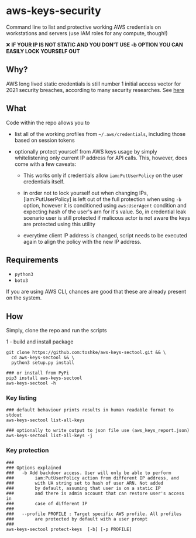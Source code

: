 # aws-keys-security

Command line to list and protective working AWS credentials
on workstations and servers (use IAM roles for any compute, though!)


❌  **IF YOUR IP IS NOT STATIC AND YOU DON'T USE -b OPTION YOU CAN EASILY LOCK 
YOURSELF OUT** 

## Why? 

AWS long lived static credentials is still number 1 initial access vector
for 2021 security breaches, according to many security researches. 
See [here](https://blog.christophetd.fr/cloud-security-breaches-and-vulnerabilities-2021-in-review/#Static_Credentials_Remain_the_Major_Initial_Access_Vector)

## What

Code within the repo allows you to 
- list all of the working profiles from `~/.aws/credentials`, including those based on session tokens
- optionally protect yourself from AWS keys usage by simply whitelistening only current IP address for
  API calls. This, however, does come with a few caveats:
  
  - This works only if credentials allow `iam:PutUserPolicy` on the user    credentials itself. 

  - in order not to lock yourself out when changing IPs, [iam:PutUserPolicy] is    left out of the full protection when using `-b` option, however
    it is conditioned using `aws:UserAgent` condition and expecting hash of the 
    user's arn for it's value. So, in credential leak scenario user is still protected if malicous actor is not aware the keys are protected using this utility
  
  - everytime client IP address is changed, script needs to be executed again to align the policy with the new IP address. 

## Requirements

- `python3` 
- `boto3` 

If you are using AWS CLI, chances are good that these are already present on the system. 

## How

Simply, clone the repo and run the scripts

1 - build and install package

```
git clone https://github.com:toshke/aws-keys-sectool.git && \
  cd aws-keys-sectool && \
  python3 setup.py install 

### or install from PyPi
pip3 install aws-keys-sectool
aws-keys-sectool -h
```

### Key listing

```
### default behaviour prints results in human readable format to stdout
aws-keys-sectool list-all-keys

### optionally to write output to json file use (aws_keys_report.json)
aws-keys-sectool list-all-keys -j
```

### Key protection

```shell 
### 
### Options explained
###   -b Add backdoor access. User will only be able to perform 
###        iam:PutUserPolicy action from different IP address, and
###        with UA string set to hash of user ARN. Not added 
###        by default, assuming that user is on a static IP
###        and there is admin account that can restore user's access in 
###        case of different IP
###                      
###   --profile PROFILE : Target specific AWS profile. All profiles 
###        are protected by default with a user prompt
###
aws-keys-sectool protect-keys  [-b] [-p PROFILE]
```